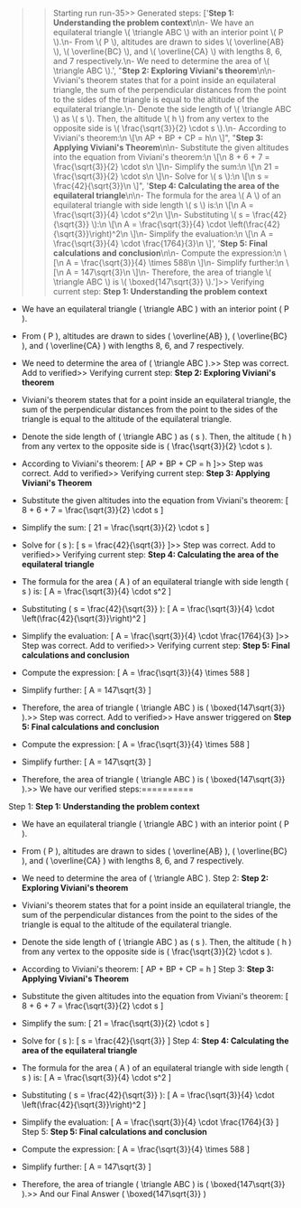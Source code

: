 >> Starting run run-35>> 
Generated steps: 
['**Step 1: Understanding the problem context**\n\n- We have an equilateral triangle \\( \\triangle ABC \\) with an interior point \\( P \\).\n- From \\( P \\), altitudes are drawn to sides \\( \\overline{AB} \\), \\( \\overline{BC} \\), and \\( \\overline{CA} \\) with lengths 8, 6, and 7 respectively.\n- We need to determine the area of \\( \\triangle ABC \\).', "**Step 2: Exploring Viviani's theorem**\n\n- Viviani's theorem states that for a point inside an equilateral triangle, the sum of the perpendicular distances from the point to the sides of the triangle is equal to the altitude of the equilateral triangle.\n- Denote the side length of \\( \\triangle ABC \\) as \\( s \\). Then, the altitude \\( h \\) from any vertex to the opposite side is \\( \\frac{\\sqrt{3}}{2} \\cdot s \\).\n- According to Viviani's theorem:\n  \\[\n  AP + BP + CP = h\n  \\]", "**Step 3: Applying Viviani's Theorem**\n\n- Substitute the given altitudes into the equation from Viviani's theorem:\n  \\[\n  8 + 6 + 7 = \\frac{\\sqrt{3}}{2} \\cdot s\n  \\]\n- Simplify the sum:\n  \\[\n  21 = \\frac{\\sqrt{3}}{2} \\cdot s\n  \\]\n- Solve for \\( s \\):\n  \\[\n  s = \\frac{42}{\\sqrt{3}}\n  \\]", '**Step 4: Calculating the area of the equilateral triangle**\n\n- The formula for the area \\( A \\) of an equilateral triangle with side length \\( s \\) is:\n  \\[\n  A = \\frac{\\sqrt{3}}{4} \\cdot s^2\n  \\]\n- Substituting \\( s = \\frac{42}{\\sqrt{3}} \\):\n  \\[\n  A = \\frac{\\sqrt{3}}{4} \\cdot \\left(\\frac{42}{\\sqrt{3}}\\right)^2\n  \\]\n- Simplify the evaluation:\n  \\[\n  A = \\frac{\\sqrt{3}}{4} \\cdot \\frac{1764}{3}\n  \\]', '**Step 5: Final calculations and conclusion**\n\n- Compute the expression:\n  \\[\n  A = \\frac{\\sqrt{3}}{4} \\times 588\n  \\]\n- Simplify further:\n  \\[\n  A = 147\\sqrt{3}\n  \\]\n- Therefore, the area of triangle \\( \\triangle ABC \\) is \\( \\boxed{147\\sqrt{3}} \\).']>> 
Verifying current step: 
**Step 1: Understanding the problem context**

- We have an equilateral triangle \( \triangle ABC \) with an interior point \( P \).
- From \( P \), altitudes are drawn to sides \( \overline{AB} \), \( \overline{BC} \), and \( \overline{CA} \) with lengths 8, 6, and 7 respectively.
- We need to determine the area of \( \triangle ABC \).>> 
Step was correct. Add to verified>> 
Verifying current step: 
**Step 2: Exploring Viviani's theorem**

- Viviani's theorem states that for a point inside an equilateral triangle, the sum of the perpendicular distances from the point to the sides of the triangle is equal to the altitude of the equilateral triangle.
- Denote the side length of \( \triangle ABC \) as \( s \). Then, the altitude \( h \) from any vertex to the opposite side is \( \frac{\sqrt{3}}{2} \cdot s \).
- According to Viviani's theorem:
  \[
  AP + BP + CP = h
  \]>> 
Step was correct. Add to verified>> 
Verifying current step: 
**Step 3: Applying Viviani's Theorem**

- Substitute the given altitudes into the equation from Viviani's theorem:
  \[
  8 + 6 + 7 = \frac{\sqrt{3}}{2} \cdot s
  \]
- Simplify the sum:
  \[
  21 = \frac{\sqrt{3}}{2} \cdot s
  \]
- Solve for \( s \):
  \[
  s = \frac{42}{\sqrt{3}}
  \]>> 
Step was correct. Add to verified>> 
Verifying current step: 
**Step 4: Calculating the area of the equilateral triangle**

- The formula for the area \( A \) of an equilateral triangle with side length \( s \) is:
  \[
  A = \frac{\sqrt{3}}{4} \cdot s^2
  \]
- Substituting \( s = \frac{42}{\sqrt{3}} \):
  \[
  A = \frac{\sqrt{3}}{4} \cdot \left(\frac{42}{\sqrt{3}}\right)^2
  \]
- Simplify the evaluation:
  \[
  A = \frac{\sqrt{3}}{4} \cdot \frac{1764}{3}
  \]>> 
Step was correct. Add to verified>> 
Verifying current step: 
**Step 5: Final calculations and conclusion**

- Compute the expression:
  \[
  A = \frac{\sqrt{3}}{4} \times 588
  \]
- Simplify further:
  \[
  A = 147\sqrt{3}
  \]
- Therefore, the area of triangle \( \triangle ABC \) is \( \boxed{147\sqrt{3}} \).>> 
Step was correct. Add to verified>> 
Have answer triggered on **Step 5: Final calculations and conclusion**

- Compute the expression:
  \[
  A = \frac{\sqrt{3}}{4} \times 588
  \]
- Simplify further:
  \[
  A = 147\sqrt{3}
  \]
- Therefore, the area of triangle \( \triangle ABC \) is \( \boxed{147\sqrt{3}} \).>> 
We have our verified steps:==========
>> 
Step 1:
**Step 1: Understanding the problem context**

- We have an equilateral triangle \( \triangle ABC \) with an interior point \( P \).
- From \( P \), altitudes are drawn to sides \( \overline{AB} \), \( \overline{BC} \), and \( \overline{CA} \) with lengths 8, 6, and 7 respectively.
- We need to determine the area of \( \triangle ABC \).
Step 2:
**Step 2: Exploring Viviani's theorem**

- Viviani's theorem states that for a point inside an equilateral triangle, the sum of the perpendicular distances from the point to the sides of the triangle is equal to the altitude of the equilateral triangle.
- Denote the side length of \( \triangle ABC \) as \( s \). Then, the altitude \( h \) from any vertex to the opposite side is \( \frac{\sqrt{3}}{2} \cdot s \).
- According to Viviani's theorem:
  \[
  AP + BP + CP = h
  \]
Step 3:
**Step 3: Applying Viviani's Theorem**

- Substitute the given altitudes into the equation from Viviani's theorem:
  \[
  8 + 6 + 7 = \frac{\sqrt{3}}{2} \cdot s
  \]
- Simplify the sum:
  \[
  21 = \frac{\sqrt{3}}{2} \cdot s
  \]
- Solve for \( s \):
  \[
  s = \frac{42}{\sqrt{3}}
  \]
Step 4:
**Step 4: Calculating the area of the equilateral triangle**

- The formula for the area \( A \) of an equilateral triangle with side length \( s \) is:
  \[
  A = \frac{\sqrt{3}}{4} \cdot s^2
  \]
- Substituting \( s = \frac{42}{\sqrt{3}} \):
  \[
  A = \frac{\sqrt{3}}{4} \cdot \left(\frac{42}{\sqrt{3}}\right)^2
  \]
- Simplify the evaluation:
  \[
  A = \frac{\sqrt{3}}{4} \cdot \frac{1764}{3}
  \]
Step 5:
**Step 5: Final calculations and conclusion**

- Compute the expression:
  \[
  A = \frac{\sqrt{3}}{4} \times 588
  \]
- Simplify further:
  \[
  A = 147\sqrt{3}
  \]
- Therefore, the area of triangle \( \triangle ABC \) is \( \boxed{147\sqrt{3}} \).>> 
And our Final Answer
\( \boxed{147\sqrt{3}} \)